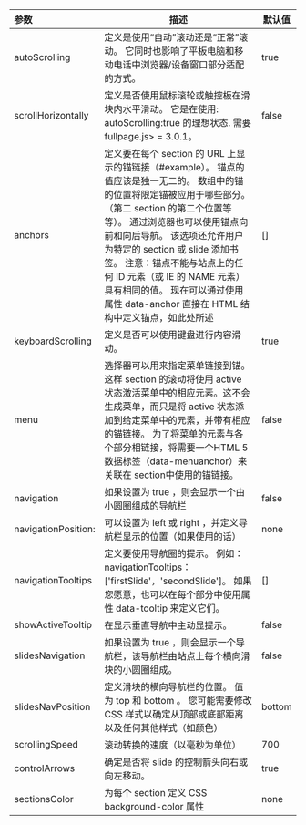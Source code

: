 | 参数                  | 描述                                                                                                                                                                                                                                                   | 默认值    |
|:------------------- | ---------------------------------------------------------------------------------------------------------------------------------------------------------------------------------------------------------------------------------------------------- | ------ |
| autoScrolling       | 定义是使用“自动”滚动还是“正常”滚动。 它同时也影响了平板电脑和移动电话中浏览器/设备窗口部分适配的方式。                                                                                                                                                                                               | true   |
| scrollHorizontally  | 定义是否使用鼠标滚轮或触控板在滑块内水平滑动。 它是在使用: autoScrolling:true 的理想状态. 需要 fullpage.js> = 3.0.1。                                                                                                                                                                    | false  |
| anchors             | 定义要在每个 section 的 URL 上显示的锚链接（#example）。 锚点的值应该是独一无二的。 数组中的锚的位置将限定锚被应用于哪些部分。 （第二 section 的第二个位置等等）。 通过浏览器也可以使用锚点向前和向后导航。 该选项还允许用户为特定的 section 或 slide 添加书签。 注意：锚点不能与站点上的任何 ID 元素（或 IE 的 NAME 元素）具有相同的值。 现在可以通过使用属性 data-anchor 直接在 HTML 结构中定义锚点，如此处所述 | []     |
| keyboardScrolling   | 定义是否可以使用键盘进行内容滑动。                                                                                                                                                                                                                                    | true   |
| menu                | 选择器可以用来指定菜单链接到锚。 这样 section 的滚动将使用 active 状态激活菜单中的相应元素。这不会生成菜单，而只是将 active 状态添加到给定菜单中的元素，并带有相应的锚链接。 为了将菜单的元素与各个部分相链接，将需要一个HTML 5 数据标签（data-menuanchor）来关联在 section中使用的锚链接。                                                                           | false  |
| navigation          | 如果设置为 true ，则会显示一个由小圆圈组成的导航栏                                                                                                                                                                                                                         | false  |
| navigationPosition: | 可以设置为 left 或 right ，并定义导航栏显示的位置（如果使用的话）                                                                                                                                                                                                              | none   |
| navigationTooltips  | 定义要使用导航圈的提示。 例如：navigationTooltips：['firstSlide'，'secondSlide']。 如果您愿意，也可以在每个部分中使用属性 data-tooltip 来定义它们。                                                                                                                                             | []     |
| showActiveTooltip   | 在显示垂直导航中主动显提示。                                                                                                                                                                                                                                       | false  |
| slidesNavigation    | 如果设置为 true ，则会显示一个导航栏，该导航栏由站点上每个横向滑块的小圆圈组成。                                                                                                                                                                                                          | false  |
| slidesNavPosition   | 定义滑块的横向导航栏的位置。 值为 top 和 bottom 。 您可能需要修改 CSS 样式以确定从顶部或底部距离以及任何其他样式（如颜色）                                                                                                                                                                              | bottom |
| scrollingSpeed      | 滚动转换的速度（以毫秒为单位）                                                                                                                                                                                                                                      | 700    |
| controlArrows       | 确定是否将 slide 的控制箭头向右或向左移动。                                                                                                                                                                                                                            | true   |
| sectionsColor       | 为每个 section 定义 CSS background-color  属性                                                                                                                                                                                                              | none   |
